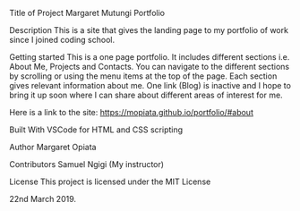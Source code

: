 Title of Project
Margaret Mutungi Portfolio

Description
This is a site that gives the landing page to my portfolio of work since I joined coding school.

Getting started
This is a one page portfolio. It includes different sections i.e. About Me, Projects and Contacts. You can navigate to the different sections by scrolling or using the menu items at the top of the page. Each section gives relevant information about me. One link (Blog) is inactive and I hope to bring it up soon where I can share about different areas of interest for me.

Here is a link to the site: https://mopiata.github.io/portfolio/#about

Built With
VSCode for HTML and CSS scripting

Author
Margaret Opiata

Contributors
Samuel Ngigi (My instructor)

License
This project is licensed under the MIT License

22nd March 2019.